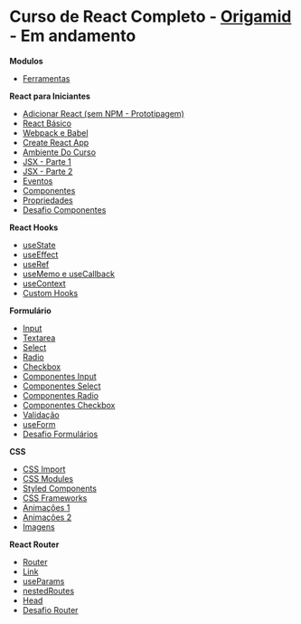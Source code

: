 # Curso de React Completo - [Origamid](https://www.origamid.com/curso/react-completo/) - Em andamento

**Modulos**

- [Ferramentas](https://github.com/MatheusGomesWeb/Cursos/tree/master/Programacao/JavaScript/Origamimd/ReactCompleto/Ferramentas)

**React para Iniciantes**

- [Adicionar React (sem NPM - Prototipagem)](https://github.com/MatheusGomesWeb/Cursos/tree/master/Programacao/JavaScript/Origamimd/ReactCompleto/React-para-Iniciantes/adicionar-react)
- [React Básico](https://github.com/MatheusGomesWeb/Cursos/tree/master/Programacao/JavaScript/Origamimd/ReactCompleto/React-para-Iniciantes/react-basico)
- [Webpack e Babel](https://github.com/MatheusGomesWeb/Cursos/tree/master/Programacao/JavaScript/Origamimd/ReactCompleto/React-para-Iniciantes/Webpack-e-Babel)
- [Create React App](https://github.com/MatheusGomesWeb/Cursos/tree/master/Programacao/JavaScript/Origamimd/ReactCompleto/React-para-Iniciantes/Create-React-App)
- [Ambiente Do Curso](https://github.com/MatheusGomesWeb/Cursos/tree/master/Programacao/JavaScript/Origamimd/ReactCompleto/React-para-Iniciantes/Ambiente-do-Curso)
- [JSX - Parte 1](https://github.com/MatheusGomesWeb/Cursos/tree/master/Programacao/JavaScript/Origamimd/ReactCompleto/React-para-Iniciantes/JSX-Parte-1)
- [JSX - Parte 2](https://github.com/MatheusGomesWeb/Cursos/tree/master/Programacao/JavaScript/Origamimd/ReactCompleto/React-para-Iniciantes/JSX-Parte-2)
- [Eventos](https://github.com/MatheusGomesWeb/Cursos/tree/master/Programacao/JavaScript/Origamimd/ReactCompleto/React-para-Iniciantes/Eventos)
- [Componentes](https://github.com/MatheusGomesWeb/Cursos/tree/master/Programacao/JavaScript/Origamimd/ReactCompleto/React-para-Iniciantes/Componentes)
- [Propriedades](https://github.com/MatheusGomesWeb/Cursos/tree/master/Programacao/JavaScript/Origamimd/ReactCompleto/React-para-Iniciantes/Propriedades)
- [Desafio Componentes](https://github.com/MatheusGomesWeb/Cursos/tree/master/Programacao/JavaScript/Origamimd/ReactCompleto/React-para-Iniciantes/Desafio-Componentes)

**React Hooks**

- [useState](https://github.com/MatheusGomesWeb/Cursos/tree/master/Programacao/JavaScript/Origamimd/ReactCompleto/React-Hooks/useState)
- [useEffect](https://github.com/MatheusGomesWeb/Cursos/tree/master/Programacao/JavaScript/Origamimd/ReactCompleto/React-Hooks/useEffect)
- [useRef](https://github.com/MatheusGomesWeb/Cursos/tree/master/Programacao/JavaScript/Origamimd/ReactCompleto/React-Hooks/useRef)
- [useMemo e useCallback](https://github.com/MatheusGomesWeb/Cursos/tree/master/Programacao/JavaScript/Origamimd/ReactCompleto/React-Hooks/useMemo-e-useCallback)
- [useContext](https://github.com/MatheusGomesWeb/Cursos/tree/master/Programacao/JavaScript/Origamimd/ReactCompleto/React-Hooks/useContext)
- [Custom Hooks](https://github.com/MatheusGomesWeb/Cursos/tree/master/Programacao/JavaScript/Origamimd/ReactCompleto/React-Hooks/customHooks)

**Formulário**

- [Input](https://github.com/MatheusGomesWeb/Cursos/tree/master/Programacao/JavaScript/Origamimd/ReactCompleto/Formularios/input)
- [Textarea](https://github.com/MatheusGomesWeb/Cursos/tree/master/Programacao/JavaScript/Origamimd/ReactCompleto/Formularios/textarea)
- [Select](https://github.com/MatheusGomesWeb/Cursos/tree/master/Programacao/JavaScript/Origamimd/ReactCompleto/Formularios/select)
- [Radio](https://github.com/MatheusGomesWeb/Cursos/tree/master/Programacao/JavaScript/Origamimd/ReactCompleto/Formularios/radio)
- [Checkbox](https://github.com/MatheusGomesWeb/Cursos/tree/master/Programacao/JavaScript/Origamimd/ReactCompleto/Formularios/checkbox)
- [Componentes Input](https://github.com/MatheusGomesWeb/Cursos/tree/master/Programacao/JavaScript/Origamimd/ReactCompleto/Formularios/componentesInput)
- [Componentes Select](https://github.com/MatheusGomesWeb/Cursos/tree/master/Programacao/JavaScript/Origamimd/ReactCompleto/Formularios/componentesSelect)
- [Componentes Radio](https://github.com/MatheusGomesWeb/Cursos/tree/master/Programacao/JavaScript/Origamimd/ReactCompleto/Formularios/componentesRadio)
- [Componentes Checkbox](https://github.com/MatheusGomesWeb/Cursos/tree/master/Programacao/JavaScript/Origamimd/ReactCompleto/Formularios/componentesCheckbox)
- [Validação](https://github.com/MatheusGomesWeb/Cursos/tree/master/Programacao/JavaScript/Origamimd/ReactCompleto/Formularios/validacao)
- [useForm](https://github.com/MatheusGomesWeb/Cursos/tree/master/Programacao/JavaScript/Origamimd/ReactCompleto/Formularios/useForm)
- [Desafio Formulários](https://github.com/MatheusGomesWeb/Cursos/tree/master/Programacao/JavaScript/Origamimd/ReactCompleto/Formularios/desafioformularios)

**CSS**

- [CSS Import](https://github.com/MatheusGomesWeb/Cursos/tree/master/Programacao/JavaScript/Origamimd/ReactCompleto/CSS/cssImport)
- [CSS Modules](https://github.com/MatheusGomesWeb/Cursos/tree/master/Programacao/JavaScript/Origamimd/ReactCompleto/CSS/cssModules)
- [Styled Components](https://github.com/MatheusGomesWeb/Cursos/tree/master/Programacao/JavaScript/Origamimd/ReactCompleto/CSS/styledComponents)
- [CSS Frameworks](https://github.com/MatheusGomesWeb/Cursos/tree/master/Programacao/JavaScript/Origamimd/ReactCompleto/CSS/cssFrameworks)
- [Animações 1](https://github.com/MatheusGomesWeb/Cursos/tree/master/Programacao/JavaScript/Origamimd/ReactCompleto/CSS/animacoes/animacao1)
- [Animações 2](https://github.com/MatheusGomesWeb/Cursos/tree/master/Programacao/JavaScript/Origamimd/ReactCompleto/CSS/animacoes/animacao2)
- [Imagens](https://github.com/MatheusGomesWeb/Cursos/tree/master/Programacao/JavaScript/Origamimd/ReactCompleto/CSS/animacoes/imagens)

**React Router**

- [Router](https://github.com/MatheusGomesWeb/Cursos/tree/master/Programacao/JavaScript/Origamimd/ReactCompleto/React-Router/Router/router)
- [Link](https://github.com/MatheusGomesWeb/Cursos/tree/master/Programacao/JavaScript/Origamimd/ReactCompleto/React-Router/Router/router#link)
- [useParams](https://github.com/MatheusGomesWeb/Cursos/tree/master/Programacao/JavaScript/Origamimd/ReactCompleto/React-Router/Router/router#useParams)
- [nestedRoutes](https://github.com/MatheusGomesWeb/Cursos/tree/master/Programacao/JavaScript/Origamimd/ReactCompleto/React-Router/Router/router#nestedRoutes)
- [Head](https://github.com/MatheusGomesWeb/Cursos/tree/master/Programacao/JavaScript/Origamimd/ReactCompleto/React-Router/Router/router#head)
- [Desafio Router](https://github.com/MatheusGomesWeb/Cursos/tree/master/Programacao/JavaScript/Origamimd/ReactCompleto/React-Router/desafio-router-1/desafiorouter1)
